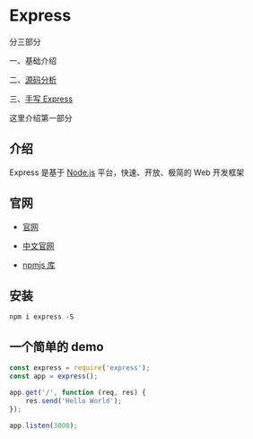 # Express

分三部分

一、基础介绍

二、[源码分析](./Express源码解析.md)

三、[手写 Express](./手写Express.md)

这里介绍第一部分

## 介绍

Express 是基于 [Node.js](https://nodejs.org/en/) 平台，快速、开放、极简的 Web 开发框架

## 官网

-   [官网](http://expressjs.com/)

-   [中文官网](https://www.expressjs.com.cn/)

-   [npmjs 库](https://www.npmjs.com/package/express)

## 安装

```shell
npm i express -S
```

## 一个简单的 demo

```javascript
const express = require('express');
const app = express();

app.get('/', function (req, res) {
    res.send('Hello World');
});

app.listen(3000);
```
